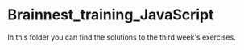 # Brainnest_training_JavaScript

In this folder you can find the solutions to the third week's exercises.
